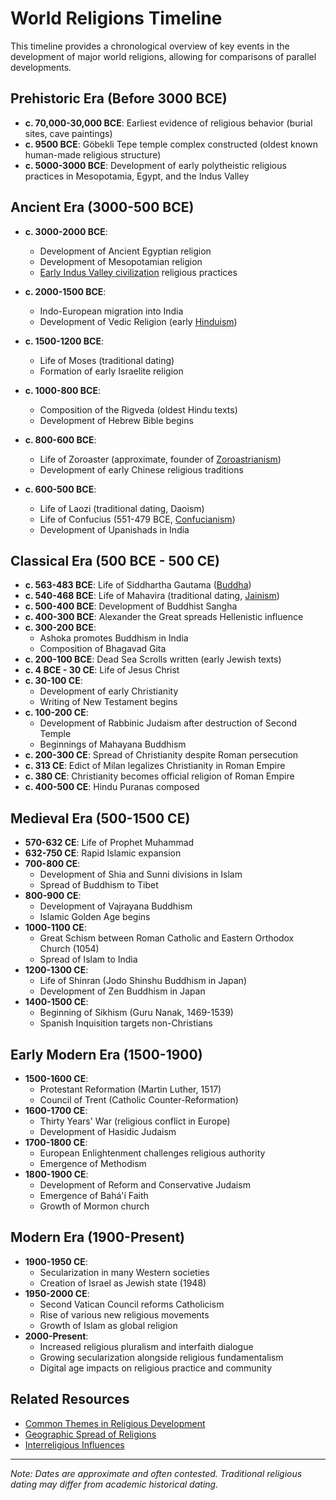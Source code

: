 # World Religions Timeline

This timeline provides a chronological overview of key events in the development of major world religions, allowing for comparisons of parallel developments.

## Prehistoric Era (Before 3000 BCE)
- **c. 70,000-30,000 BCE**: Earliest evidence of religious behavior (burial sites, cave paintings)
- **c. 9500 BCE**: Göbekli Tepe temple complex constructed (oldest known human-made religious structure)
- **c. 5000-3000 BCE**: Development of early polytheistic religious practices in Mesopotamia, Egypt, and the Indus Valley

## Ancient Era (3000-500 BCE)
- **c. 3000-2000 BCE**: 
  - Development of Ancient Egyptian religion
  - Development of Mesopotamian religion
  - [Early Indus Valley civilization](../hinduism/history/indus_valley.md) religious practices
  
- **c. 2000-1500 BCE**: 
  - Indo-European migration into India
  - Development of Vedic Religion (early [Hinduism](../hinduism/history/README.md))
  
- **c. 1500-1200 BCE**: 
  - Life of Moses (traditional dating)
  - Formation of early Israelite religion
  
- **c. 1000-800 BCE**:
  - Composition of the Rigveda (oldest Hindu texts)
  - Development of Hebrew Bible begins
  
- **c. 800-600 BCE**:
  - Life of Zoroaster (approximate, founder of [Zoroastrianism](../other_religions/zoroastrianism.md))
  - Development of early Chinese religious traditions

- **c. 600-500 BCE**:
  - Life of Laozi (traditional dating, Daoism)
  - Life of Confucius (551-479 BCE, [Confucianism](../chinese_religions/beliefs/confucianism.md))
  - Development of Upanishads in India

## Classical Era (500 BCE - 500 CE)
- **c. 563-483 BCE**: Life of Siddhartha Gautama ([Buddha](../buddhism/figures/buddha.md))
- **c. 540-468 BCE**: Life of Mahavira (traditional dating, [Jainism](../other_religions/jainism.md))
- **c. 500-400 BCE**: Development of Buddhist Sangha
- **c. 400-300 BCE**: Alexander the Great spreads Hellenistic influence
- **c. 300-200 BCE**: 
  - Ashoka promotes Buddhism in India
  - Composition of Bhagavad Gita
- **c. 200-100 BCE**: Dead Sea Scrolls written (early Jewish texts)
- **c. 4 BCE - 30 CE**: Life of Jesus Christ
- **c. 30-100 CE**: 
  - Development of early Christianity
  - Writing of New Testament begins
- **c. 100-200 CE**: 
  - Development of Rabbinic Judaism after destruction of Second Temple
  - Beginnings of Mahayana Buddhism
- **c. 200-300 CE**: Spread of Christianity despite Roman persecution
- **c. 313 CE**: Edict of Milan legalizes Christianity in Roman Empire
- **c. 380 CE**: Christianity becomes official religion of Roman Empire
- **c. 400-500 CE**: Hindu Puranas composed

## Medieval Era (500-1500 CE)
- **570-632 CE**: Life of Prophet Muhammad
- **632-750 CE**: Rapid Islamic expansion
- **700-800 CE**: 
  - Development of Shia and Sunni divisions in Islam
  - Spread of Buddhism to Tibet
- **800-900 CE**: 
  - Development of Vajrayana Buddhism
  - Islamic Golden Age begins
- **1000-1100 CE**: 
  - Great Schism between Roman Catholic and Eastern Orthodox Church (1054)
  - Spread of Islam to India
- **1200-1300 CE**: 
  - Life of Shinran (Jodo Shinshu Buddhism in Japan)
  - Development of Zen Buddhism in Japan
- **1400-1500 CE**: 
  - Beginning of Sikhism (Guru Nanak, 1469-1539)
  - Spanish Inquisition targets non-Christians

## Early Modern Era (1500-1900)
- **1500-1600 CE**: 
  - Protestant Reformation (Martin Luther, 1517)
  - Council of Trent (Catholic Counter-Reformation)
- **1600-1700 CE**: 
  - Thirty Years' War (religious conflict in Europe)
  - Development of Hasidic Judaism
- **1700-1800 CE**: 
  - European Enlightenment challenges religious authority
  - Emergence of Methodism
- **1800-1900 CE**:
  - Development of Reform and Conservative Judaism
  - Emergence of Bahá'í Faith
  - Growth of Mormon church

## Modern Era (1900-Present)
- **1900-1950 CE**:
  - Secularization in many Western societies
  - Creation of Israel as Jewish state (1948)
- **1950-2000 CE**:
  - Second Vatican Council reforms Catholicism
  - Rise of various new religious movements
  - Growth of Islam as global religion
- **2000-Present**:
  - Increased religious pluralism and interfaith dialogue
  - Growing secularization alongside religious fundamentalism
  - Digital age impacts on religious practice and community

## Related Resources
- [Common Themes in Religious Development](../common_themes/historical_development.md)
- [Geographic Spread of Religions](../resources/geographic_spread.md)
- [Interreligious Influences](../common_themes/interreligious_influences.md)

---

*Note: Dates are approximate and often contested. Traditional religious dating may differ from academic historical dating.* 
